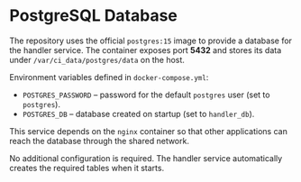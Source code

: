 # PostgreSQL Database

The repository uses the official `postgres:15` image to provide a database for the handler service. The container exposes port **5432** and stores its data under `/var/ci_data/postgres/data` on the host.

Environment variables defined in `docker-compose.yml`:

- `POSTGRES_PASSWORD` – password for the default `postgres` user (set to `postgres`).
- `POSTGRES_DB` – database created on startup (set to `handler_db`).

This service depends on the `nginx` container so that other applications can reach the database through the shared network.

No additional configuration is required. The handler service automatically creates the required tables when it starts.

